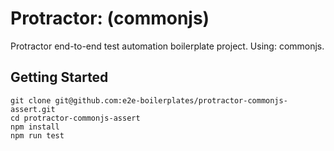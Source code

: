 # Protractor: (commonjs)
Protractor end-to-end test automation boilerplate project. Using: commonjs.
    
## Getting Started

    git clone git@github.com:e2e-boilerplates/protractor-commonjs-assert.git
    cd protractor-commonjs-assert
    npm install
    npm run test 
